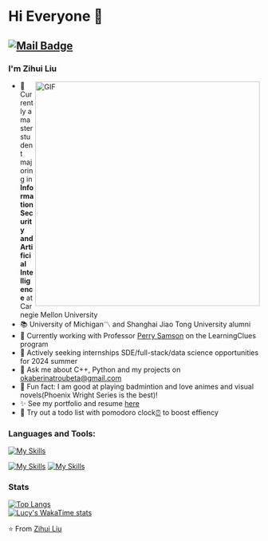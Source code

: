# Hi Everyone 👋
[![Mail Badge](https://img.shields.io/badge/-okaberintaroubeta@gmail.com-c14438?style=flat-square&logo=Gmail&logoColor=white&link=mailto:okaberintaroubeta@gmail.com)](mailto:okaberintaroubete@gmail.com)
---
### I'm Zihui Liu

<img  align="right" alt="GIF" src="https://raw.githubusercontent.com/OkabeRintarouBeta/OkabeRintarouBeta/master/great_ace_attorney.gif" width="450"/> 



- 🔭 Currently a master student majoring in **Information Security and Artificial Intelligence** at Carnegie Mellon University
- 📚 University of Michigan〽️ and Shanghai Jiao Tong University alumni
- 🌱 Currently working with Professor [Perry Samson](https://clasp.engin.umich.edu/people/samson-perry) on the LearningClues program
- 💼 Actively seeking internships SDE/full-stack/data science opportunities for 2024 summer
- 💬 Ask me about C++, Python and my projects on okaberinatroubeta@gmail.com
- 👀 Fun fact: I am good at playing badmintion and love animes and visual novels(Phoenix Wright Series is the best)!
- ✨ See my portfolio and resume [here](https://okaberintaroubeta.github.io/)
- 🍅 Try out a todo list with pomodoro clock[⏰](https://todo-list-with-pomodoro-clock-code.vercel.app/) to boost effiency


### Languages and Tools:
[![My Skills](https://skillicons.dev/icons?i=py,c,cpp,java,css,html,js,mysql)](https://skillicons.dev)

[![My Skills](https://skillicons.dev/icons?i=flask,react,angular,django)](https://skillicons.dev)
[![My Skills](https://skillicons.dev/icons?i=docker,kubernetes,aws,gcp,git,latex)](https://skillicons.dev)

### Stats
[![Top Langs](https://github-readme-stats.vercel.app/api/top-langs/?username=okaberintaroubeta&hide_progress=true&hide=notebook,html,css)](https://github.com/okaberintaroubeta/github-readme-stats)
<br>
[![Lucy's WakaTime stats](https://github-readme-stats.vercel.app/api/wakatime?username=okaberintarou)](https://github.com/okaberintaroubeta/github-readme-stats)






⭐️ From [Zihui Liu](https://github.com/OkabeRintarouBeta)
